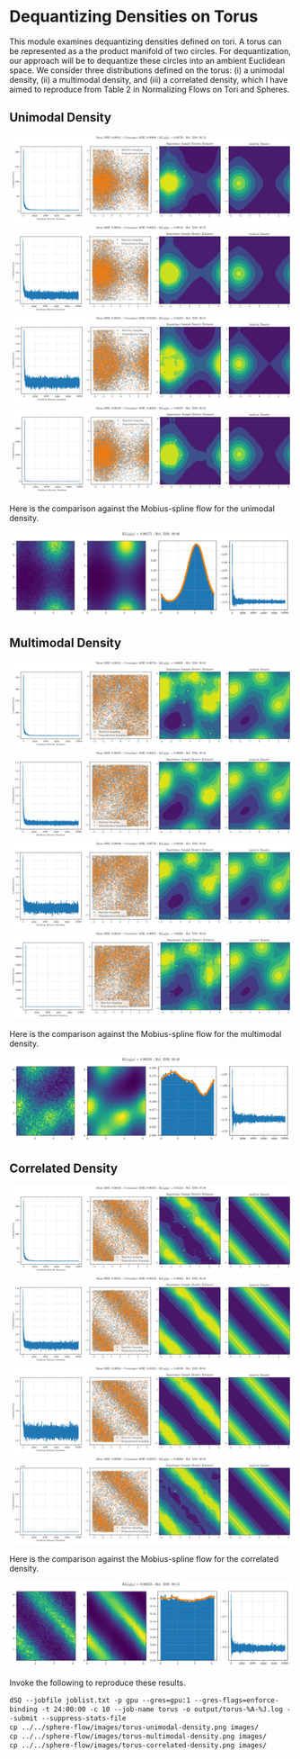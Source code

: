 # Dequantizing Densities on Torus

This module examines dequantizing densities defined on tori. A torus can be represented as a the product manifold of two circles. For dequantization, our approach will be to dequantize these circles into an ambient Euclidean space. We consider three distributions defined on the torus: (i) a unimodal density, (ii) a multimodal density, and (iii) a correlated density, which I have aimed to reproduce from Table 2 in Normalizing Flows on Tori and Spheres.

## Unimodal Density

![](images/elbo-unimodal-num-batch-100-num-importance-0-num-steps-10000-seed-0.png)
![](images/kl-unimodal-num-batch-100-num-importance-100-num-steps-10000-seed-0.png)
![](images/autoregressive-kl-unimodal-num-batch-100-num-importance-100-num-steps-10000-seed-0.png)
![](images/autoregressive-elbo-unimodal-num-batch-100-num-importance-0-num-steps-10000-seed-0.png)

Here is the comparison against the Mobius-spline flow for the unimodal density.

![](images/torus-unimodal-density.png)

## Multimodal Density

![](images/elbo-multimodal-num-batch-100-num-importance-0-num-steps-10000-seed-0.png)
![](images/kl-multimodal-num-batch-100-num-importance-100-num-steps-10000-seed-0.png)
![](images/autoregressive-kl-multimodal-num-batch-100-num-importance-100-num-steps-10000-seed-0.png)
![](images/autoregressive-elbo-multimodal-num-batch-100-num-importance-0-num-steps-10000-seed-0.png)

Here is the comparison against the Mobius-spline flow for the multimodal density.

![](images/torus-multimodal-density.png)

## Correlated Density

![](images/elbo-correlated-num-batch-100-num-importance-0-num-steps-10000-seed-0.png)
![](images/kl-correlated-num-batch-100-num-importance-100-num-steps-10000-seed-0.png)
![](images/autoregressive-kl-correlated-num-batch-100-num-importance-100-num-steps-10000-seed-0.png)
![](images/autoregressive-elbo-correlated-num-batch-100-num-importance-0-num-steps-10000-seed-0.png)

Here is the comparison against the Mobius-spline flow for the correlated density.

![](images/torus-correlated-density.png)

Invoke the following to reproduce these results.
```
dSQ --jobfile joblist.txt -p gpu --gres=gpu:1 --gres-flags=enforce-binding -t 24:00:00 -c 10 --job-name torus -o output/torus-%A-%J.log --submit --suppress-stats-file
cp ../../sphere-flow/images/torus-unimodal-density.png images/
cp ../../sphere-flow/images/torus-multimodal-density.png images/
cp ../../sphere-flow/images/torus-correlated-density.png images/
```
